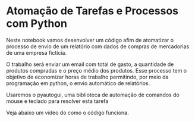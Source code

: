 # Atomação de Tarefas e Processos com Python

Neste notebook vamos desenvolver um código afim de atomatizar o processo de envio de um relatório com dados de compras de mercadorias de uma empresa fictícia. 

O trabalho será enviar um email com total de gasto, a quantidade de produtos compradas e o preço médio dos produtos. Esse processo tem o objetivo de economizar horas de trabalho permitindo, por meio da programação em python, o envio automático de relatórios. 

Usaremos o pyautogui, uma biblioteca de automação de comandos do mouse e teclado para resolver esta tarefa

Veja abaixo um vídeo do como o código funciona.




